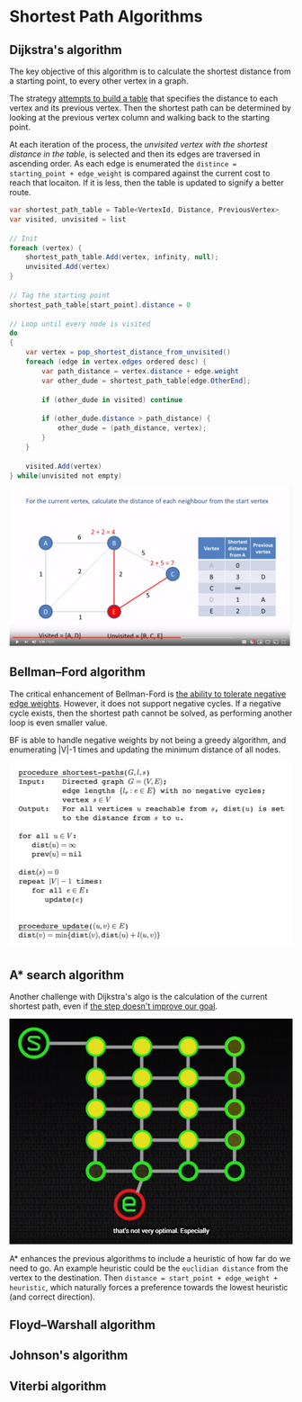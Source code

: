 # Shortest Path Algorithms

## Dijkstra's algorithm

The key objective of this algorithm is to calculate the shortest distance from a starting point, to every other vertex in a graph. 

The strategy [attempts to build a table](https://www.youtube.com/watch?v=pVfj6mxhdMw) that specifies the distance to each vertex and its previous vertex. Then the shortest path can be determined by looking at the previous vertex column and walking back to the starting point.

At each iteration of the process, the _unvisited vertex with the shortest distance in the table_, is selected and then its edges are traversed in ascending order. As each edge is enumerated the `distince = starting_point + edge_weight` is compared against the current cost to reach that locaiton. If it is less, then the table is updated to signify a better route.

```c#
var shortest_path_table = Table<VertexId, Distance, PreviousVertex>
var visited, unvisited = list

// Init
foreach (vertex) {
    shortest_path_table.Add(vertex, infinity, null);
    unvisited.Add(vertex)
}

// Tag the starting point
shortest_path_table[start_point].distance = 0

// Loop until every node is visited
do
{
    var vertex = pop_shortest_distance_from_unvisited()
    foreach (edge in vertex.edges ordered desc) {
        var path_distance = vertex.distance + edge.weight
        var other_dude = shortest_path_table[edge.OtherEnd];

        if (other_dude in visited) continue

        if (other_dude.distance > path_distance) {
            other_dude = (path_distance, vertex);
        }
    }

    visited.Add(vertex)
} while(unvisited not empty)

```

![dijkstra.png](dijkstra.png)

## Bellman–Ford algorithm

The critical enhancement of Bellman-Ford is [the ability to tolerate negative edge weights](https://www.youtube.com/watch?v=9PHkk0UavIM). However, it does not support negative cycles. If a negative cycle exists, then the shortest path cannot be solved, as performing another loop is even smaller value.

BF is able to handle negative weights by not being a greedy algorithm, and enumerating |V|-1 times and updating the minimum distance of all nodes.

![bellman-ford.png](bellman-ford.png)

## A* search algorithm

Another challenge with Dijkstra's algo is the calculation of the current shortest path, even if [the step doesn't improve our goal](https://www.youtube.com/watch?v=ySN5Wnu88nE).

![dijkstra_problem.png](dijkstra_problem.png)

A* enhances the previous algorithms to include a heuristic of how far do we need to go. An example heuristic could be the `euclidian distance` from the vertex to the destination. Then `distance = start_point + edge_weight + heuristic`, which naturally forces a preference towards the lowest heuristic (and correct direction).

## Floyd–Warshall algorithm

## Johnson's algorithm

## Viterbi algorithm
